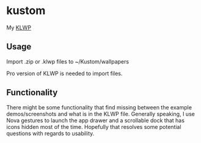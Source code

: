 # kustom
My [KLWP](https://play.google.com/store/apps/details?id=org.kustom.wallpaper&hl=en)

## Usage
Import .zip or .klwp files to ~/Kustom/wallpapers

Pro version of KLWP is needed to import files.

## Functionality
There might be some functionality that find missing between the example demos/screenshots and what is in the KLWP file. Generally speaking, I use Nova gestures to launch the app drawer and a scrollable dock that has icons hidden most of the time. Hopefully that resolves some potential questions with regards to usability.
